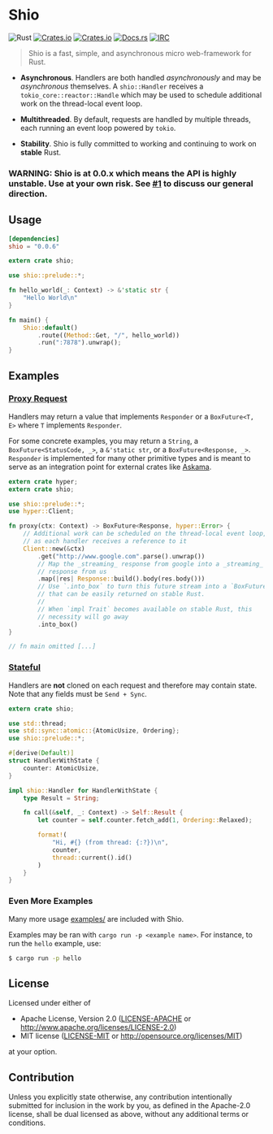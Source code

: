 # Shio
![Rust](https://img.shields.io/badge/rust-stable-brightgreen.svg)
[![Crates.io](https://img.shields.io/crates/v/shio.svg)](https://crates.io/crates/shio)
[![Crates.io](https://img.shields.io/crates/d/shio.svg)](https://crates.io/crates/shio)
[![Docs.rs](https://docs.rs/shio/badge.svg)](https://docs.rs/shio)
[![IRC](https://img.shields.io/badge/chat-%23shio-yellow.svg)](https://kiwiirc.com/client/irc.mozilla.org/#shio)
> Shio is a fast, simple, and asynchronous micro web-framework for Rust.

 - **Asynchronous**. Handlers are both handled _asynchronously_ and may be _asynchronous_ themselves. A `shio::Handler` receives a `tokio_core::reactor::Handle` which may be used to schedule additional work on the thread-local event loop.

 - **Multithreaded**. By default, requests are handled by multiple threads, each running an event loop powered by `tokio`.

 - **Stability**. Shio is fully committed to working and continuing to work on **stable** Rust.

### WARNING: Shio is at 0.0.x which means the API is highly unstable. Use at your own risk. See [#1](https://github.com/mehcode/shio-rs/issues/1) to discuss our general direction.

## Usage

```toml
[dependencies]
shio = "0.0.6"
```

```rust
extern crate shio;

use shio::prelude::*;

fn hello_world(_: Context) -> &'static str {
    "Hello World\n"
}

fn main() {
    Shio::default()
        .route((Method::Get, "/", hello_world))
        .run(":7878").unwrap();
}
```

## Examples

### [Proxy Request](examples/proxy/src/main.rs)

Handlers may return a value that implements `Responder` or a `BoxFuture<T, E>`
where `T` implements `Responder`.

For some concrete examples, you may return
a `String`, a `BoxFuture<StatusCode, _>`,
a `&'static str`, or a `BoxFuture<Response, _>`. `Responder` is implemented
for many other primitive types and is meant to serve as an integration point
for external crates like [Askama](https://github.com/djc/askama).

```rust
extern crate hyper;
extern crate shio;

use shio::prelude::*;
use hyper::Client;

fn proxy(ctx: Context) -> BoxFuture<Response, hyper::Error> {
    // Additional work can be scheduled on the thread-local event loop,
    // as each handler receives a reference to it
    Client::new(&ctx)
        .get("http://www.google.com".parse().unwrap())
        // Map the _streaming_ response from google into a _streaming_
        // response from us
        .map(|res| Response::build().body(res.body()))
        // Use `.into_box` to turn this future stream into a `BoxFuture`
        // that can be easily returned on stable Rust.
        //
        // When `impl Trait` becomes available on stable Rust, this
        // necessity will go away
        .into_box()
}

// fn main omitted [...]
```

### [Stateful](examples/state/src/main.rs)

Handlers are **not** cloned on each request and therefore may contain state.
Note that any fields must be `Send + Sync`.

```rust
extern crate shio;

use std::thread;
use std::sync::atomic::{AtomicUsize, Ordering};
use shio::prelude::*;

#[derive(Default)]
struct HandlerWithState {
    counter: AtomicUsize,
}

impl shio::Handler for HandlerWithState {
    type Result = String;

    fn call(&self, _: Context) -> Self::Result {
        let counter = self.counter.fetch_add(1, Ordering::Relaxed);

        format!(
            "Hi, #{} (from thread: {:?})\n",
            counter,
            thread::current().id()
        )
    }
}
```

### Even More Examples

Many more usage [examples/](https://github.com/mehcode/shio-rs/tree/master/examples) are included with Shio.

Examples may be ran with `cargo run -p <example name>`. For instance, to run the `hello` example, use:

```bash
$ cargo run -p hello
```

## License

Licensed under either of

 * Apache License, Version 2.0
   ([LICENSE-APACHE](LICENSE-APACHE) or http://www.apache.org/licenses/LICENSE-2.0)
 * MIT license
   ([LICENSE-MIT](LICENSE-MIT) or http://opensource.org/licenses/MIT)

at your option.

## Contribution

Unless you explicitly state otherwise, any contribution intentionally submitted
for inclusion in the work by you, as defined in the Apache-2.0 license, shall be
dual licensed as above, without any additional terms or conditions.
